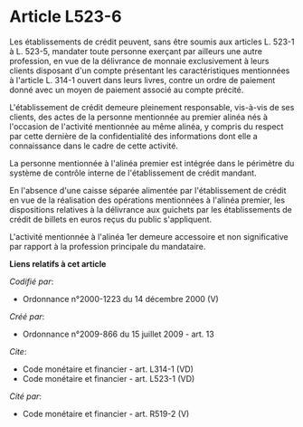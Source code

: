 # Article L523-6

Les établissements de crédit peuvent, sans être soumis aux articles L. 523-1 à L. 523-5, mandater toute personne exerçant par
ailleurs une autre profession, en vue de la délivrance de monnaie exclusivement à leurs clients disposant d'un compte
présentant les caractéristiques mentionnées à l'article L. 314-1 ouvert dans leurs livres, contre un ordre de paiement donné
avec un moyen de paiement associé au compte précité.

L'établissement de crédit demeure pleinement responsable, vis-à-vis de ses clients, des actes de la personne mentionnée au
premier alinéa nés à l'occasion de l'activité mentionnée au même alinéa, y compris du respect par cette dernière de la
confidentialité des informations dont elle a connaissance dans le cadre de cette activité.

La personne mentionnée à l'alinéa premier est intégrée dans le périmètre du système de contrôle interne de l'établissement de
crédit mandant.

En l'absence d'une caisse séparée alimentée par l'établissement de crédit en vue de la réalisation des opérations mentionnées
à l'alinéa premier, les dispositions relatives à la délivrance aux guichets par les établissements de crédit de billets en
euros reçus du public s'appliquent.

L'activité mentionnée à l'alinéa 1er demeure accessoire et non significative par rapport à la profession principale du
mandataire.

**Liens relatifs à cet article**

_Codifié par_:

  - Ordonnance n°2000-1223 du 14 décembre 2000 (V)

_Créé par_:

  - Ordonnance n°2009-866 du 15 juillet 2009 - art. 13

_Cite_:

  - Code monétaire et financier - art. L314-1 (VD)
  - Code monétaire et financier - art. L523-1 (VD)

_Cité par_:

  - Code monétaire et financier - art. R519-2 (V)
